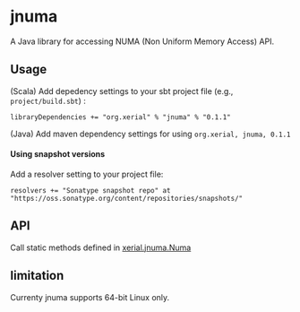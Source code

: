 jnuma
=========

A Java library for accessing NUMA (Non Uniform Memory Access) API. 

## Usage 

(Scala) Add depedency settings to your sbt project file (e.g., `project/build.sbt`) :

    libraryDependencies += "org.xerial" % "jnuma" % "0.1.1"

(Java) Add maven dependency settings for using `org.xerial, jnuma, 0.1.1`

#### Using snapshot versions
Add a resolver setting to your project file:

    resolvers += "Sonatype snapshot repo" at "https://oss.sonatype.org/content/repositories/snapshots/"

## API

Call static methods defined in [xerial.jnuma.Numa](https://oss.sonatype.org/service/local/repositories/releases/archive/org/xerial/jnuma/0.1.1/jnuma-0.1.1-javadoc.jar/!/xerial/jnuma/Numa.html)

## limitation

Currenty jnuma supports 64-bit Linux only. 


